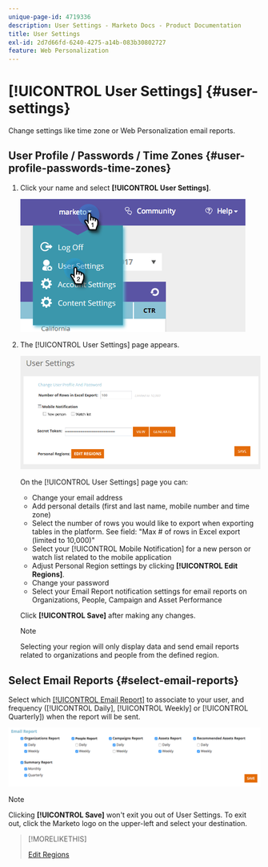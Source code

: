 ```yaml
---
unique-page-id: 4719336
description: User Settings - Marketo Docs - Product Documentation
title: User Settings
exl-id: 2d7d66fd-6240-4275-a14b-083b30802727
feature: Web Personalization
---
```

# [!UICONTROL User Settings] {#user-settings}

Change settings like time zone or Web Personalization email reports.

## User Profile / Passwords / Time Zones {#user-profile-passwords-time-zones}

1. Click your name and select **[!UICONTROL User Settings]**.

   ![](assets/one.png)

1. The [!UICONTROL User Settings] page appears.

   ![](assets/two.png)

   On the [!UICONTROL User Settings] page you can:

    * Change your email address
    * Add personal details (first and last name, mobile number and time zone)
    * Select the number of rows you would like to export when exporting tables in the platform. See field: "Max # of rows in Excel export (limited to 10,000)"
    * Select your [!UICONTROL Mobile Notification] for a new person or watch list related to the mobile application
    * Adjust Personal Region settings by clicking **[!UICONTROL Edit Regions]**.
    * Change your password
    * Select your Email Report notification settings for email reports on Organizations, People, Campaign and Asset Performance

   Click **[!UICONTROL Save]** after making any changes.

   >[!NOTE]
   >
   >Selecting your region will only display data and send email reports related to organizations and people from the defined region.

## Select Email Reports {#select-email-reports}

   Select which [[!UICONTROL Email Report]](/help/marketo/product-docs/web-personalization/reporting-for-web-personalization/email-reports.md) to associate to your user, and frequency ([!UICONTROL Daily], [!UICONTROL Weekly] or [!UICONTROL Quarterly]) when the report will be sent.

   ![](assets/three.png)

   >[!NOTE]
   >
   >Clicking **[!UICONTROL Save]** won't exit you out of User Settings. To exit out, click the Marketo logo on the upper-left and select your destination.

>[!MORELIKETHIS]
>
>[Edit Regions](/help/marketo/product-docs/web-personalization/getting-started/edit-regions.md)
